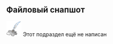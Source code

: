 ## Файловый снапшот
![Раздел не написан](dist/imgs/custom_web/planned_section.png) Этот подраздел ещё не написан